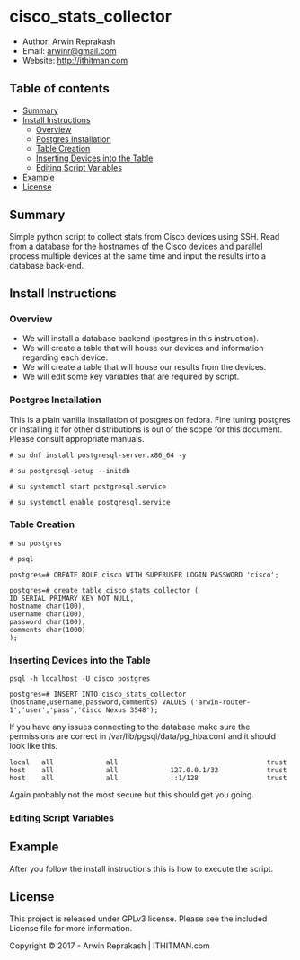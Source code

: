 # cisco_stats_collector
- Author: Arwin Reprakash
- Email: arwinr@gmail.com
- Website: http://ithitman.com

## Table of contents

- [Summary](#summary)
- [Install Instructions](#install-instructions)
	- [Overview](#overview)
	- [Postgres Installation](#postgres-installation)
	- [Table Creation](#table-creation)
	- [Inserting Devices into the Table](#inserting-devices-into-the-table)
	- [Editing Script Variables](#editing-script-variables)
- [Example](#example)
- [License](#license)

## Summary
Simple python script to collect stats from Cisco devices using SSH. Read from a database for the hostnames of the Cisco devices and parallel process multiple devices at the same time and input the results into a database back-end.

## Install Instructions
### Overview
- We will install a database backend (postgres in this instruction).
- We will create a table that will house our devices and information regarding each device.
- We will create a table that will house our results from the devices. 
- We will edit some key variables that are required by script.

### Postgres Installation

This is a plain vanilla installation of postgres on fedora. Fine tuning postgres or installing it for other distributions is out of the scope for this document. Please consult appropriate manuals. 

`# su dnf install postgresql-server.x86_64 -y`

`# su postgresql-setup --initdb`

`# su systemctl start postgresql.service`

`# su systemctl enable postgresql.service`

### Table Creation

`# su postgres`

`# psql`

`postgres=# CREATE ROLE cisco WITH SUPERUSER LOGIN PASSWORD 'cisco';`

`postgres=# create table cisco_stats_collector (`<br />
`ID SERIAL PRIMARY KEY NOT NULL,` <br />
`hostname char(100),` <br />
`username char(100),` <br />
`password char(100),` <br />
`comments char(1000)` <br />
`);` <br />

### Inserting Devices into the Table

`psql -h localhost -U cisco postgres` 

`postgres=# INSERT INTO cisco_stats_collector (hostname,username,password,comments) VALUES ('arwin-router-1','user','pass','Cisco Nexus 3548');`

If you have any issues connecting to the database make sure the permissions are correct in /var/lib/pgsql/data/pg_hba.conf and it should look like this.
```
local   all             all                                     trust
host    all             all             127.0.0.1/32            trust
host    all             all             ::1/128                 trust
```
Again probably not the most secure but this should get you going. 

### Editing Script Variables

## Example

After you follow the install instructions this is how to execute the script. 

## License

This project is released under GPLv3 license. Please see the included License file for more information.

Copyright © 2017 - Arwin Reprakash | ITHITMAN.com
